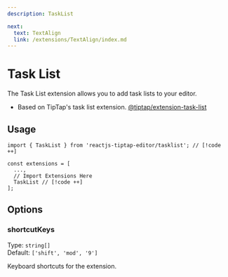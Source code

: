 ```yaml
---
description: TaskList

next:
  text: TextAlign
  link: /extensions/TextAlign/index.md
---
```


# Task List

 The Task List extension allows you to add task lists to your editor.

- Based on TipTap's task list extension. [@tiptap/extension-task-list](https://tiptap.dev/docs/editor/extensions/nodes/task-list)

## Usage

```tsx
import { TaskList } from 'reactjs-tiptap-editor/tasklist'; // [!code ++]

const extensions = [
  ...,
  // Import Extensions Here
  TaskList // [!code ++]
];
```

## Options

### shortcutKeys

Type: `string[]`\
Default: `['shift', 'mod', '9']`

Keyboard shortcuts for the extension.
